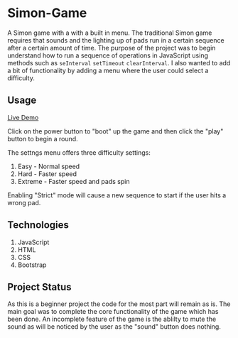 # Simon-Game
A Simon game with a with a built in menu. The traditional Simon game requires that sounds and the lighting up of pads run in a certain sequence after a certain amount of time.  The purpose of the project was to begin understand how to run a sequence of operations in JavaScript using methods such as `seInterval` `setTimeout` `clearInterval`.  I also wanted to add a bit of functionality by adding a menu where the user could select a difficulty.

## Usage
[Live Demo](https://jesserm.github.io/Simon-Game/)

Click on the power button to "boot" up the game and then click the "play" button to begin a round. 

The settngs menu offers three difficulty settings:
  1. Easy - Normal speed
  2. Hard - Faster speed
  3. Extreme - Faster speed and pads spin
  
Enabling "Strict" mode will cause a new sequence to start if the user hits a wrong pad.

## Technologies
1. JavaScript
2. HTML
3. CSS
4. Bootstrap

## Project Status
As this is a beginner project the code for the most part will remain as is.  The main goal was to complete the core functionality of the game which has been done.  An incomplete feature of the game is the ablilty to mute the sound as will be noticed by the user as the "sound" button does nothing.
